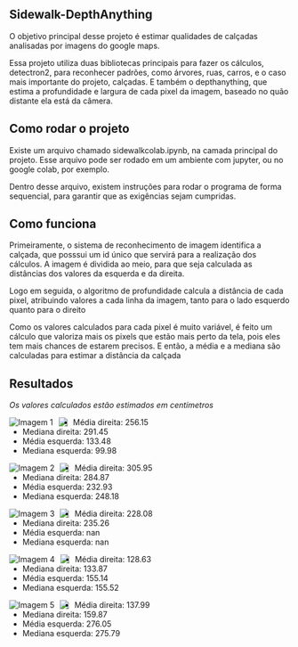 ## Sidewalk-DepthAnything

O objetivo principal desse projeto é estimar qualidades de calçadas analisadas por imagens do
google maps.

Essa projeto utiliza duas bibliotecas principais para fazer os cálculos, detectron2,
para reconhecer padrões, como árvores, ruas, carros, e o caso mais importante do
projeto, calçadas. E também o depthanything, que estima a profundidade e largura
de cada pixel da imagem, baseado no quão distante ela está da câmera.

## Como rodar o projeto

Existe um arquivo chamado sidewalkcolab.ipynb, na camada principal do projeto.
Esse arquivo pode ser rodado em um ambiente com jupyter, ou no google colab,
por exemplo. 

Dentro desse arquivo, existem instruções para rodar o programa de forma sequencial,
para garantir que as exigências sejam cumpridas.

## Como funciona

Primeiramente, o sistema de reconhecimento de imagem identifica a calçada, que
posssui um id único que servirá para a realização dos cálculos. A imagem
é dividida ao meio, para que seja calculada as distâncias dos valores
da esquerda e da direita.

Logo em seguida, o algoritmo de profundidade calcula a distância de cada pixel,
atribuindo valores a cada linha da imagem, tanto para o lado esquerdo quanto
para o direito

Como os valores calculados para cada pixel é muito variável, é feito um cálculo
que valoriza mais os pixels que estão mais perto da tela, pois eles tem mais chances
de estarem precisos. E então, a média e a mediana são calculadas para estimar a
distância da calçada

## Resultados

*Os valores calculados estão estimados em centímetros*

<div>
    <img src="./assets/examples/Foto1.png" alt="Imagem 1" style="float:left; margin-right: 10px;" />
    <img src="./Detectron2Results/Foto1Panoptic.png" style="float:left; margin-right: 10px;" />
</div>


- Média direita: 256.15
- Mediana direita: 291.45
- Média esquerda: 133.48
- Mediana esquerda: 99.98


<div>
    <img src="./assets/examples/Foto2.png" alt="Imagem 2" style="float:left; margin-right: 10px;" />
    <img src="./Detectron2Results/Foto2Panoptic.png" style="float:left; margin-right: 10px;" />
</div>

- Média direita: 305.95
- Mediana direita: 284.87
- Média esquerda: 232.93
- Mediana esquerda: 248.18


<div>
    <img src="./assets/examples/Foto3.png" alt="Imagem 3" style="float:left; margin-right: 10px;" />
    <img src="./Detectron2Results/Foto3Panoptic.png" style="float:left; margin-right: 10px;" />
</div>

- Média direita: 228.08
- Mediana direita: 235.26
- Média esquerda: nan
- Mediana esquerda: nan

<div>
    <img src="./assets/examples/Foto4.png" alt="Imagem 4" style="float:left; margin-right: 10px;" />
    <img src="./Detectron2Results/Foto4Panoptic.png" style="float:left; margin-right: 10px;" />
</div>

- Média direita: 128.63
- Mediana direita: 133.87
- Média esquerda: 155.14
- Mediana esquerda: 155.52

<div>
    <img src="./assets/examples/Foto5.png" alt="Imagem 5" style="float:left; margin-right: 10px;" />
    <img src="./Detectron2Results/Foto5Panoptic.png" style="float:left; margin-right: 10px;" />
</div>

- Média direita: 137.99
- Mediana direita: 159.87
- Média esquerda: 276.05
- Mediana esquerda: 275.79